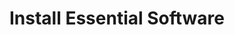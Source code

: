 ---
sidebar_position: 3
title: "Install Essential Software"
sidebar_label: "Install Essential Software"
description: "Add critical packages to Alpine Linux - install necessary tools, set up essential utilities, add core software, and establish baseline packages."
keywords:
  - "alpine essential software"
  - "essential packages"
  - "core utilities"
  - "base software"
  - "必software installation"
tags:
  - alpine
  - essential-software
  - essential-packages
  - core-utilities
  - installation
slug: /linux/alpine/installation/post-install-setup/install-essential-software
---